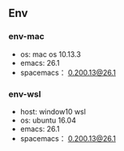 ## Env

### env-mac
- os: mac os 10.13.3
- emacs: 26.1
- spacemacs： 0.200.13@26.1

### env-wsl
- host: window10 wsl
- os: ubuntu 16.04
- emacs: 26.1
- spacemacs： 0.200.13@26.1


